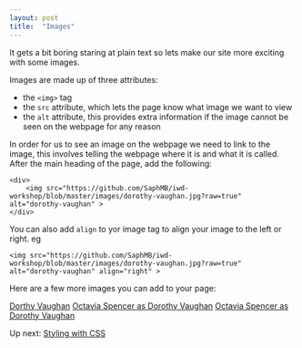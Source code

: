 ```yaml
---
layout: post
title:  "Images"
---
```


It gets a bit boring staring at plain text so lets make our site more exciting with some images.

Images are made up of three attributes:

* the `<img>` tag
* the `src` attribute, which lets the page know what image we want to view
* the `alt` attribute, this provides extra information if the image cannot be seen on the webpage for any reason

In order for us to see an image on the webpage we need to link to the image, this involves telling the webpage where it is and what it is called. After the main heading of the page, add the following:

```
<div>
    <img src="https://github.com/SaphMB/iwd-workshop/blob/master/images/dorothy-vaughan.jpg?raw=true" alt="dorothy-vaughan" >
</div>
```

You can also add `align` to yor image tag to align your image to the left or right. eg 

`<img src="https://github.com/SaphMB/iwd-workshop/blob/master/images/dorothy-vaughan.jpg?raw=true" alt="dorothy-vaughan" align="right" >`

Here are a few more images you can add to your page:

[Dorthy Vaughan](https://github.com/SaphMB/iwd-workshop/blob/master/images/dorothy-vaughan2.jpeg?raw=true)
[Octavia Spencer as Dorothy Vaughan](https://github.com/SaphMB/iwd-workshop/blob/master/images/hidden-figures1.gif?raw=true)
[Octavia Spencer as Dorothy Vaughan](https://github.com/SaphMB/iwd-workshop/blob/master/images/hidden-figures2.gif?raw=true)

Up next: [Styling with CSS](https://saphmb.github.io/iwd-workshop/2018/03/08/6-styling-with-css.html)

